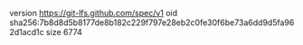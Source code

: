 version https://git-lfs.github.com/spec/v1
oid sha256:7b8d8d5b8177de8b182c229f797e28eb2c0fe30f6be73a6dd9d5fa962d1acd1c
size 6774
